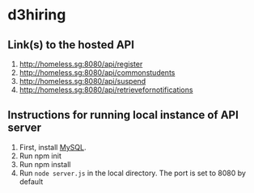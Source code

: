 # d3hiring

## Link(s) to the hosted API

1. http://homeless.sg:8080/api/register
2. http://homeless.sg:8080/api/commonstudents
3. http://homeless.sg:8080/api/suspend
4. http://homeless.sg:8080/api/retrievefornotifications

## Instructions for running local instance of API server
1. First, install [MySQL](https://dev.mysql.com/downloads/mysql/).
2. Run npm init
3. Run npm install
4. Run `node server.js` in the local directory. The port is set to 8080 by default
